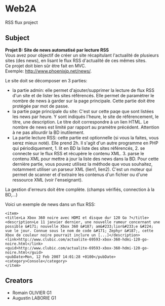 # Web2A

RSS flux project

## Subject

**Projet B: Site de news automatisé par lecture RSS**  
Vous avez pour objectif de créer un site récapitulant l'actualité de plusieurs sites (des news), en lisant le flux RSS d'actualité de ces mêmes sites.  
Ce projet doit bien sûr être fait en MVC.  
Exemple: http://www.phoenixjp.net/news/.

Le site doit se décomposer en 3 parties:
 - la partie admin: elle permet d'ajouter/supprimer la lecture de flux RSS d'un site et de lister les sites référencés. Elle permet de paramètrer le nombre de news à garder sur la page principale. Cette partie doit être protégée par mot de passe.
 - la partie page principale du site: C'est sur cette paqe que sont listées les news par heure. Y sont indiqués l'heure, le site de référencement, le titre, une description. Le titre doit correspondre à un lien HTML. Le nombre de news est limité par rapport au pramètre précédent. Attention à ne pas allourdir la BD inutilement.
 - La partie lecture RSS: cette partie est optionnelle (si vous la faites, vous serez mieux noté). Elle prend 2h. Il s'agit d'un autre programme en PHP qui périodiquement, 1. lit en BD la liste des sites référencés, 2. se connecte sur le flux RSS et récupère le contenu XML. 3. parse le contenu XML pour mettre à jour la liste des news dans la BD. Pour cette dernière partie, vous pouvez utilisez la méthode que vous souhaitez, notamment utiliser un parseur XML (lien1, lien2). C'est un moteur qui permet de scanner et d'extraire les contenus d'un fichier ou d'une ressource XML (voir l'enseignant).

La gestion d'erreurs doit être complète. (champs vérifiés, connection à la BD,...)

Voici un exemple de news dans un flux RSS:

```
<item>
<title>La Xbox 360 noire avec HDMI et disque dur 120 Go ?</title>
<description>Le 11 janvier dernier, une nouvelle rumeur concernant une possible &#171; nouvelle Xbox 360 &#187; am&#233;lior&#233;e &#224; vue le jour. Connue sous le nom de code &#171; Zephyr &#187;, cette Xbox de couleur noire pourrait inclure un [...]</description>
<link>http://www.clubic.com/actualite-69593-xbox-360-hdmi-120-go-noire.html</link>
<guid>http://www.clubic.com/actualite-69593-xbox-360-hdmi-120-go-noire.html</guid>
<pubDate>Mon, 12 Feb 2007 14:01:28 +0100</pubDate>
<category>Console</category>
</item> 
```

## Creators

- Romain OLIVIER G1
- Augustin LABORIE G1